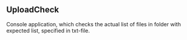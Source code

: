 ## UploadCheck

Console application, which checks the actual list of files in folder with expected list, specified in txt-file.